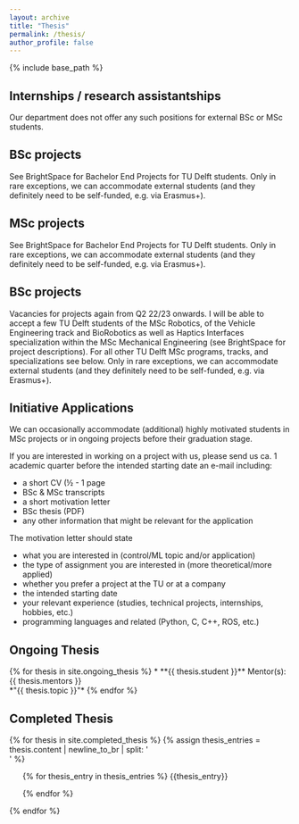 ```yaml
---
layout: archive
title: "Thesis"
permalink: /thesis/
author_profile: false
---
```

{% include base_path %}


<h2> Internships / research assistantships </h2>

<p> Our department does not offer any such positions for external BSc or MSc students. </p>

<h2> BSc projects </h2>

<p> See BrightSpace for Bachelor End Projects for TU Delft students. Only in rare exceptions, we can accommodate external students (and they definitely need to be self-funded, e.g. via Erasmus+). </p>


<h2> MSc projects </h2>

<p> See BrightSpace for Bachelor End Projects for TU Delft students. Only in rare exceptions, we can accommodate external students (and they definitely need to be self-funded, e.g. via Erasmus+). </p>


<h2> BSc projects </h2>

<p> Vacancies for projects again from Q2 22/23 onwards. I will be able to accept a few TU Delft students of the MSc Robotics, of the Vehicle Engineering track and BioRobotics as well as Haptics Interfaces specialization within the MSc Mechanical Engineering (see BrightSpace for project descriptions). For all other TU Delft MSc programs, tracks, and specializations see below. Only in rare exceptions, we can accommodate external students (and they definitely need to be self-funded, e.g. via Erasmus+). </p>

<h2> Initiative Applications </h2>

<p>We can occasionally accommodate (additional) highly motivated students in MSc projects or in ongoing projects before their graduation stage.</p>

<p>If you are interested in working on a project with us, please send us ca. 1 academic quarter before the intended starting date an e-mail including:</p>

*  a short CV (½ - 1 page
*  BSc &amp; MSc transcripts
*  a short motivation letter
*  BSc thesis (PDF)
*  any other information that might be relevant for the application

<p>The motivation letter should state</p>

*  what you are interested in (control/ML topic and/or application)
*  the type of assignment you are interested in (more theoretical/more applied)
*  whether you prefer a project at the TU or at a company
*  the intended starting date
*  your relevant experience (studies, technical projects, internships, hobbies, etc.)
*  programming languages and related (Python, C, C++, ROS, etc.)

<h2> Ongoing Thesis </h2>
{% for thesis in site.ongoing_thesis %}
  *  **{{ thesis.student }}**  Mentor(s): {{ thesis.mentors }}  <br> *"{{ thesis.topic }}"*
{% endfor %}

<h2> Completed Thesis </h2>

{% for thesis in site.completed_thesis %}
   {% assign thesis_entries = thesis.content | newline_to_br | split: '<br />' %}
   <ul>
   {% for thesis_entry in thesis_entries %}
        {{thesis_entry}}
        
   {% endfor %}
   </ul>
{% endfor %}

